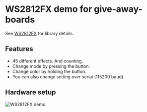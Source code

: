 WS2812FX demo for give-away-boards
==================================

See [WS2812FX](https://github.com/kitesurfer1404/WS2812FX) for library details.


Features
--------

* 45 different effects. And counting.
* Change mode by pressing the button.
* Change color by holding the button.
* You can also change setting over serial (115200 baud).


Hardware setup
--------------
![WS2812FX demo](https://raw.githubusercontent.com/kitesurfer1404/leftovers/master/WS2812FX_demo_33C3/WS2812FX_demo_33C3.jpg)
